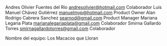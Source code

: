 Andres Olivier Fuentes del Río andresolivier@hotmail.com Colaborador
Luis Manuel Chávez Gutiérrez manuelmyp@hotmail.com Product Owner
Alan Rodrigo Cabrera Sanchez searnod@gmail.com Product Manager
Mariana Legaria Plata marianalegariaplata@gmail.com Colaborador
Smirna Gallardo Torres smirnagallardotorres@gmail.com Colaborador 

Nombre del equipo: Los Macacos que Lloran

